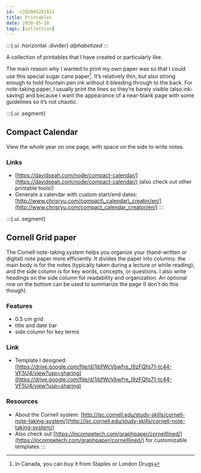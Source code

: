 ```yaml
---
id: -c202005281811
title: Printables
date: 2020-05-28
tags: [collection]
---
```

:::{.ui .horizontal .divider}
*alphabetized*
:::

A collection of printables that I have created or particularly like.

The main reason why I wanted to print my own paper was so that I could use this special sugar cane paper[^1]. It’s relatively thin, but also strong enough to hold fountain pen ink without it bleeding through to the back. For note-taking paper, I usually print the lines so they’re barely visible (also ink-saving) and because I want the appearance of a near-blank page with some guidelines so it’s not chaotic.

:::{.ui .segment}
## Compact Calendar
View the whole year on one page, with space on the side to write notes. 

### Links
- [https://davidseah.com/node/compact-calendar/](https://davidseah.com/node/compact-calendar/) (also check out other printable tools!)
- Generate a calendar with custom start/end dates: [http://www.chrisryu.com/compact\_calendar\_creator/en/](http://www.chrisryu.com/compact_calendar_creator/en/)
:::

:::{.ui .segment}
## Cornell Grid paper
The Cornell note-taking system helps you organize your (hand-written or digital) note paper more efficiently. It divides the paper into columns: the main body is for the notes (typically taken during a lecture or while reading), and the side column is for key words, concepts, or questions. I also write headings on the side column for readability and organization. An optional row on the bottom can be used to summarize the page (I don’t do this though).

### Features
- 0.5 cm grid
- title and date bar
- side column for key terms

### Link
- Template I designed: [https://drive.google.com/file/d/1jbfWcVbwfre_I9zFQfq71-tc44-VF5U4/view?usp=sharing](https://drive.google.com/file/d/1jbfWcVbwfre_I9zFQfq71-tc44-VF5U4/view?usp=sharing)

### Resources
- About the Cornell system: [http://lsc.cornell.edu/study-skills/cornell-note-taking-system/](http://lsc.cornell.edu/study-skills/cornell-note-taking-system/)
- Also check out [https://incompetech.com/graphpaper/cornelllined/](https://incompetech.com/graphpaper/cornelllined/) for customizable templates
:::

[^1]: In Canada, you can buy it from Staples or London Drugs